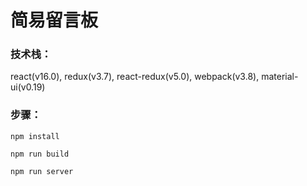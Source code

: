 # 简易留言板



### 技术栈：
react(v16.0), redux(v3.7), react-redux(v5.0), webpack(v3.8), material-ui(v0.19)

### 步骤：
```
npm install
```
```
npm run build
```
```
npm run server
```

